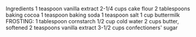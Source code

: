 Ingredients
1 teaspoon vanilla extract
2-1/4 cups cake flour
2 tablespoons baking cocoa
1 teaspoon baking soda
1 teaspoon salt
1 cup buttermilk
FROSTING:
1 tablespoon cornstarch
1/2 cup cold water
2 cups butter, softened
2 teaspoons vanilla extract
3-1/2 cups confectioners' sugar
